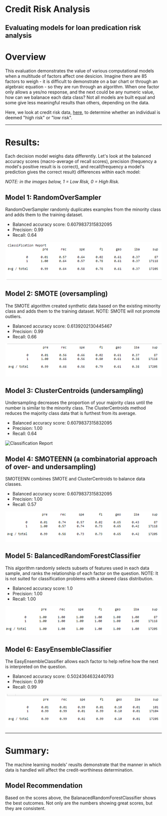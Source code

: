 # Credit Risk Analysis
Evaluating models for loan predication risk analysis 
------

# Overview 
This evaluation demonstrates the value of various computational models when a multitude of factors affect one desicion. Imagine there are 85 factors to weigh - it is difficult to demonstrate on a bar chart or through an algebraic equation - so they are run through an algorithm. When one factor only allows a yes/no response, and the next could be any numeric value, how can we balanace each data class? Not all models are built equal and some give less meaningful results than others, depending on the data.

Here, we look at credit risk data, [here](https://github.com/emilymcdaniel/Credit_Risk_Analysis/blob/main/LoanStats_2019Q1.zip), to determine whether an individual is deemed "high risk" or "low risk".

-----

# Results: 
Each decision model weighs data differently. Let's look at the balanced accuracy scores (macro-average of recall scores), precision (frequency a model's positive result is is correct), and recall(frequency a model's prediction gives the correct result) differences within each model:

*NOTE: in the images below, 1 = Low Risk, 0 = High Risk.*

## Model 1: RandomOverSampler 
RandomOverSampler randomly duplicates examples from the minority class and adds them to the training dataset. 
- Balanced accuracy score: 0.6079837315832095
- Precision: 0.99
- Recall: 0.64

![Classification Report](https://github.com/emilymcdaniel/Credit_Risk_Analysis/blob/main/Resources/RandomOverSampler_ClassificationReport.PNG?raw=true)

## Model 2: SMOTE (oversampling)
The SMOTE algorithm created synthetic data based on the existing minority class and adds them to the training dataset. NOTE: SMOTE will not promote outliers.
- Balanced accuracy score: 0.6139202130445467
- Precision: 0.99
- Recall: 0.66

![Classification Report](https://github.com/emilymcdaniel/Credit_Risk_Analysis/blob/main/Resources/SMOTE_ClassificationReport.PNG?raw=true)

## Model 3: ClusterCentroids (undersampling)
Undersampling decreases the proportion of your majority class until the number is similar to the minority class. The ClusterCentroids method reduces the majority class data that is furthest from its average.
- Balanced accuracy score: 0.6079837315832095
- Precision: 1.00
- Recall: 0.64

![Classification Report](https://github.com/emilymcdaniel/Credit_Risk_Analysis/blob/main/Resources/ClusterCentroids_ClassificationReport.PNG?raw=true)

## Model 4: SMOTEENN (a combinatorial approach of over- and undersampling)
SMOTEENN combines SMOTE and ClusterCentroids to balance data classes.
- Balanced accuracy score: 0.6079837315832095
- Precision: 1.00
- Recall: 0.57

![Classification Report](https://github.com/emilymcdaniel/Credit_Risk_Analysis/blob/main/Resources/SMOTEENN_ClassificationReport.PNG?raw=true)

## Model 5: BalancedRandomForestClassifier 
This algorithm randomly selects subsets of features used in each data sample, and ranks the relationship of each factor on the question. NOTE: It is not suited for classification problems with a skewed class distribution.
- Balanced accuracy score: 1.0
- Precision: 1.00
- Recall: 1.00

![Classification Report](https://github.com/emilymcdaniel/Credit_Risk_Analysis/blob/main/Resources/BalancedRandomForest_ClassificationReport.PNG?raw=true)

## Model 6: EasyEnsembleClassifier 
The EasyEnsembleClassifier allows each factor to help refine how the next is interpreted on the question.
- Balanced accuracy score: 0.5024364632440793
- Precision: 0.99
- Recall: 0.99

![Classification Report](https://github.com/emilymcdaniel/Credit_Risk_Analysis/blob/main/Resources/EasyEnsemble_ClassificationReport.PNG?raw=true)

-----

# Summary: 
The machine learning models' reuslts demonstrate that the manner in which data is handled will affect the credit-worthiness determination. 

## Model Recommendation
Based on the scores above, the BalanacedRandomForestClassifier shows the best outcomes. Not only are the numbers showing great scores, but they are consistent.
